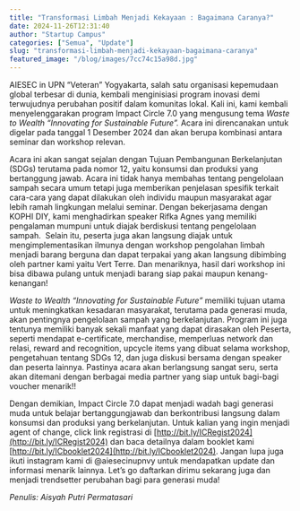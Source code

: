 ```yaml
---
title: "Transformasi Limbah Menjadi Kekayaan : Bagaimana Caranya?"
date: 2024-11-26T12:31:40
author: "Startup Campus"
categories: ["Semua", "Update"]
slug: "transformasi-limbah-menjadi-kekayaan-bagaimana-caranya"
featured_image: "/blog/images/7cc74c15a98d.jpg"
---
```


AIESEC in UPN “Veteran” Yogyakarta, salah satu organisasi kepemudaan global terbesar di dunia, kembali menginisiasi program inovasi demi terwujudnya perubahan positif dalam komunitas lokal. Kali ini, kami kembali menyelenggarakan program Impact Circle 7.0 yang mengusung tema *Waste to Wealth “Innovating for Sustainable Future”.* Acara ini direncanakan untuk digelar pada tanggal 1 Desember 2024 dan akan berupa kombinasi antara seminar dan workshop relevan. 

Acara ini akan sangat sejalan dengan Tujuan Pembangunan Berkelanjutan (SDGs) terutama pada nomor 12, yaitu konsumsi dan produksi yang bertanggung jawab. Acara ini tidak hanya membahas tentang pengelolaan sampah secara umum tetapi juga memberikan penjelasan spesifik terkait cara-cara yang dapat dilakukan oleh individu maupun masyarakat agar lebih ramah lingkungan melalui seminar. Dengan bekerjasama dengan KOPHI DIY, kami menghadirkan speaker Rifka Agnes yang memiliki pengalaman mumpuni untuk diajak berdiskusi tentang pengelolaan sampah.  Selain itu, peserta juga akan langsung diajak untuk mengimplementasikan ilmunya dengan workshop pengolahan limbah menjadi barang berguna dan dapat terpakai yang akan langsung dibimbing oleh partner kami yaitu Vert Terre. Dan menariknya, hasil dari workshop ini bisa dibawa pulang untuk menjadi barang siap pakai maupun kenang-kenangan!

*Waste to Wealth “Innovating for Sustainable Future”* memiliki tujuan utama untuk meningkatkan kesadaran masyarakat, terutama pada generasi muda, akan pentingnya pengelolaan sampah yang berkelanjutan. Program ini juga tentunya memiliki banyak sekali manfaat yang dapat dirasakan oleh Peserta, seperti mendapat e-certificate, merchandise, memperluas network dan relasi, reward and recognition, upcycle items yang dibuat selama workshop, pengetahuan tentang SDGs 12, dan juga diskusi bersama dengan speaker dan peserta lainnya. Pastinya acara akan berlangsung sangat seru, serta akan ditemani dengan berbagai media partner yang siap untuk bagi-bagi voucher menarik!!

Dengan demikian, Impact Circle 7.0 dapat menjadi wadah bagi generasi muda untuk belajar bertanggungjawab dan berkontribusi langsung dalam konsumsi dan produksi yang berkelanjutan. Untuk kalian yang ingin menjadi agent of change, click link registrasi di [http://bit.ly/ICRegist2024](http://bit.ly/ICRegist2024) dan baca detailnya dalam booklet kami [http://bit.ly/ICbooklet2024](http://bit.ly/ICbooklet2024). Jangan lupa juga ikuti instagram kami di @aiesecinupnvy untuk mendapatkan update dan informasi menarik lainnya. Let’s go daftarkan dirimu sekarang juga dan menjadi trendsetter perubahan bagi para generasi muda!

*Penulis: Aisyah Putri Permatasari*
